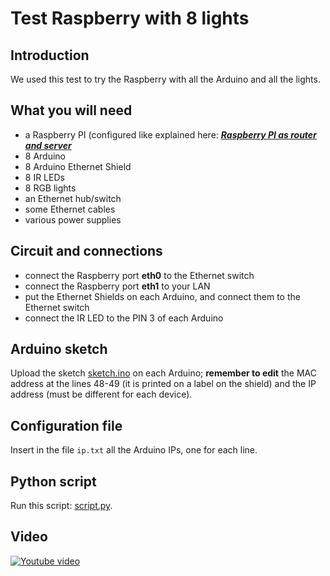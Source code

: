 # Test Raspberry with 8 lights
## Introduction
We used this test to try the Raspberry with all the Arduino and all the lights.

## What you will need
* a Raspberry PI (configured like explained here: [***Raspberry PI as router and server***](../001_Raspberry_PI_as_router_and_server/README.md)
* 8 Arduino
* 8 Arduino Ethernet Shield
* 8 IR LEDs
* 8 RGB lights
* an Ethernet hub/switch
* some Ethernet cables
* various power supplies

## Circuit and connections
* connect the Raspberry port **eth0** to the Ethernet switch
* connect the Raspberry port **eth1** to your LAN
* put the Ethernet Shields on each Arduino, and connect them to the Ethernet switch
* connect the IR LED to the PIN 3 of each Arduino

## Arduino sketch
Upload the sketch [sketch.ino](sketch.ino) on each Arduino; **remember to edit** the MAC address at the lines 48-49 (it is printed on a label on the shield) and the IP address (must be different for each device).

## Configuration file
Insert in the file `ip.txt` all the Arduino IPs, one for each line.

## Python script
Run this script: [script.py](script.py).

## Video
[![Youtube video](https://img.youtube.com/vi/uyHihy34Fgs/0.jpg)](https://youtu.be/uyHihy34Fgs)
